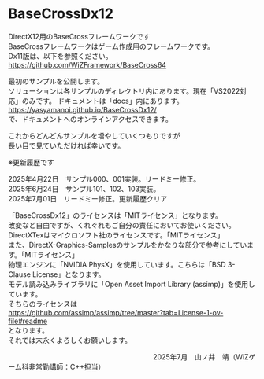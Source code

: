# BaseCrossDx12
DirectX12用のBaseCrossフレームワークです  
BaseCrossフレームワークはゲーム作成用のフレームワークです。  
Dx11版は、以下を参照ください。  
https://github.com/WiZFramework/BaseCross64  
  
最初のサンプルを公開します。  
ソリューションは各サンプルのディレクトリ内にあります。現在「VS2022対応」のみです。
ドキュメントは「docs」内にあります。  
https://yasyamanoi.github.io/BaseCrossDx12/  
で、ドキュメントへのオンラインアクセスできます。  
  
これからどんどんサンプルを増やしていくつもりですが  
長い目で見ていただければ幸いです。  
  
※更新履歴です  
  
2025年4月22日　サンプル000、001実装。リードミー修正。  
2025年6月24日　サンプル101、102、103実装。  
2025年7月01日　リードミー修正。更新履歴クリア  
  
「BaseCrossDx12」のライセンスは「MITライセンス」となります。  
改変など自由ですが、くれぐれもご自分の責任においてお使いください。  
DirectXTexはマイクロソフト社のライセンスです。「MITライセンス」  
また、DirectX-Graphics-Samplesのサンプルをかなりな部分で参考にしています。「MITライセンス」  
物理エンジンに「NVIDIA PhysX」を使用しています。こちらは「BSD 3-Clause License」となります。  
モデル読み込みライブラリに「Open Asset Import Library (assimp)」を使用しています。  
そちらのライセンスは  
https://github.com/assimp/assimp/tree/master?tab=License-1-ov-file#readme  
となります。  
それでは末永くよろしくお願いします。  

  
　　　　　　　　　　　　　　　　　　　　　2025年7月　山ノ井　靖（WiZゲーム科非常勤講師：C++担当）  
